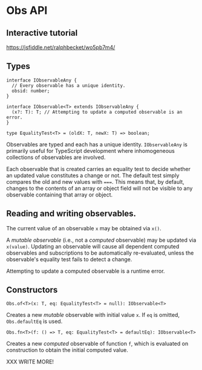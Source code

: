 # Obs API

## Interactive tutorial

https://jsfiddle.net/ralphbecket/wo5pb7m4/

## Types

```
interface IObservableAny {
  // Every observable has a unique identity.
  obsid: number;
}

interface IObservable<T> extends IObservableAny {
  (x?: T): T; // Attempting to update a computed observable is an error.
}

type EqualityTest<T> = (oldX: T, newX: T) => boolean;
```
Observables are typed and each has a unique identity.  `IObservableAny` is primarily useful for TypeScript development where inhomogeneous collections of observables are involved.

Each observable that is created carries an equality test to decide whether an updated value constitutes a change or not.  The default test simply compares the old and new values with `===`.  This means that, by default, changes to the contents of an array or object field will not be visible to any observable containing that array or object.

## Reading and writing observables.

The current value of an observable `x` may be obtained via `x()`.

A _mutable observable_ (i.e., not a _computed_ observable) may be updated via `x(value)`.  Updating an observable will cause all dependent computed observables and subscriptions to be automatically re-evaluated, unless the observable's equality test fails to detect a change.

Attempting to update a computed observable is a runtime error.

## Constructors

```
Obs.of<T>(x: T, eq: EqualityTest<T> = null): IObservable<T>
```
Creates a new _mutable_ observable with initial value `x`.  If `eq` is omitted, `Obs.defaultEq` is used.

```
Obs.fn<T>(f: () => T, eq: EqualityTest<T> = defaultEq): IObservable<T>
```
Creates a new _computed_ observable of function `f`, which is evaluated on construction to obtain the initial computed value.

XXX WRITE MORE!
